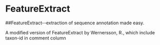 # FeatureExtract
##FeatureExtract--extraction of sequence annotation made easy.

A modified version of FeatureExtract by Wernersson, R., which include taxon-id in comment column
